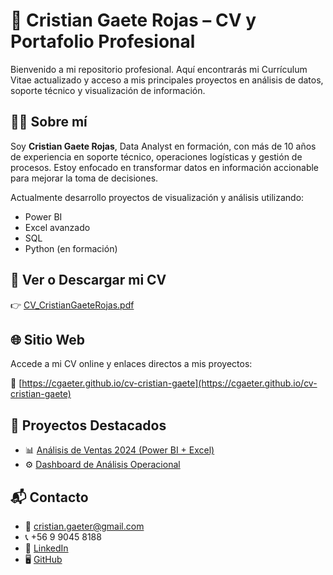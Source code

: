 # 📄 Cristian Gaete Rojas – CV y Portafolio Profesional

Bienvenido a mi repositorio profesional. Aquí encontrarás mi Currículum Vitae actualizado y acceso a mis principales proyectos en análisis de datos, soporte técnico y visualización de información.

## 👨‍💻 Sobre mí

Soy **Cristian Gaete Rojas**, Data Analyst en formación, con más de 10 años de experiencia en soporte técnico, operaciones logísticas y gestión de procesos. Estoy enfocado en transformar datos en información accionable para mejorar la toma de decisiones.

Actualmente desarrollo proyectos de visualización y análisis utilizando:

- Power BI
- Excel avanzado
- SQL
- Python (en formación)

## 📎 Ver o Descargar mi CV

👉 [CV_CristianGaeteRojas.pdf](CV_CristianGaeteRojas.pdf)

## 🌐 Sitio Web

Accede a mi CV online y enlaces directos a mis proyectos:

🔗 [https://cgaeter.github.io/cv-cristian-gaete](https://cgaeter.github.io/cv-cristian-gaete)

## 🧩 Proyectos Destacados

- 📊 [Análisis de Ventas 2024 (Power BI + Excel)](https://cgaeter.github.io/Analisis-Ventas-2024/)
- ⚙️ [Dashboard de Análisis Operacional](https://cgaeter.github.io/Dashboard-Analisis-Operacionales/)

## 📬 Contacto

- 📧 cristian.gaeter@gmail.com  
- 📞 +56 9 9045 8188  
- 💼 [LinkedIn](https://linkedin.com/in/cgaeter)  
- 🖥️ [GitHub](https://github.com/cgaeter)
